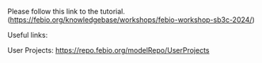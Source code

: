 Please follow this link to the tutorial. (https://febio.org/knowledgebase/workshops/febio-workshop-sb3c-2024/)

Useful links:

User Projects: https://repo.febio.org/modelRepo/UserProjects 
